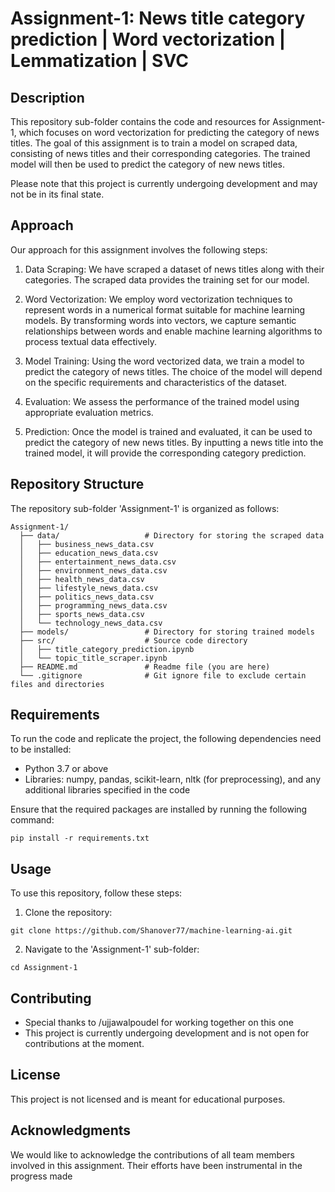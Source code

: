 # Assignment-1: News title category prediction | Word vectorization | Lemmatization | SVC

## Description
This repository sub-folder contains the code and resources for Assignment-1, which focuses on word vectorization for predicting the category of news titles. The goal of this assignment is to train a model on scraped data, consisting of news titles and their corresponding categories. The trained model will then be used to predict the category of new news titles.

Please note that this project is currently undergoing development and may not be in its final state.

## Approach
Our approach for this assignment involves the following steps:

1. Data Scraping: We have scraped a dataset of news titles along with their categories. The scraped data provides the training set for our model.

2. Word Vectorization: We employ word vectorization techniques to represent words in a numerical format suitable for machine learning models. By transforming words into vectors, we capture semantic relationships between words and enable machine learning algorithms to process textual data effectively.

3. Model Training: Using the word vectorized data, we train a model to predict the category of news titles. The choice of the model will depend on the specific requirements and characteristics of the dataset.

4. Evaluation: We assess the performance of the trained model using appropriate evaluation metrics.

5. Prediction: Once the model is trained and evaluated, it can be used to predict the category of new news titles. By inputting a news title into the trained model, it will provide the corresponding category prediction.

## Repository Structure
The repository sub-folder 'Assignment-1' is organized as follows:

```
Assignment-1/
  ├── data/                   # Directory for storing the scraped data
  │   ├── business_news_data.csv
  │   ├── education_news_data.csv
  │   ├── entertainment_news_data.csv
  │   ├── environment_news_data.csv
  │   ├── health_news_data.csv
  │   ├── lifestyle_news_data.csv
  │   ├── politics_news_data.csv
  │   ├── programming_news_data.csv
  │   ├── sports_news_data.csv
  │   └── technology_news_data.csv
  ├── models/                 # Directory for storing trained models
  ├── src/                    # Source code directory
  │   ├── title_category_prediction.ipynb
  │   └── topic_title_scraper.ipynb
  ├── README.md               # Readme file (you are here)
  └── .gitignore              # Git ignore file to exclude certain files and directories

```

## Requirements
To run the code and replicate the project, the following dependencies need to be installed:

- Python 3.7 or above
- Libraries: numpy, pandas, scikit-learn, nltk (for preprocessing), and any additional libraries specified in the code

Ensure that the required packages are installed by running the following command:

```
pip install -r requirements.txt
```

## Usage
To use this repository, follow these steps:

1. Clone the repository:

```
git clone https://github.com/Shanover77/machine-learning-ai.git
```

2. Navigate to the 'Assignment-1' sub-folder:

```
cd Assignment-1
```

## Contributing
- Special thanks to /ujjawalpoudel for working together on this one
- This project is currently undergoing development and is not open for contributions at the moment.

## License
This project is not licensed and is meant for educational purposes.

## Acknowledgments
We would like to acknowledge the contributions of all team members involved in this assignment. Their efforts have been instrumental in the progress made
